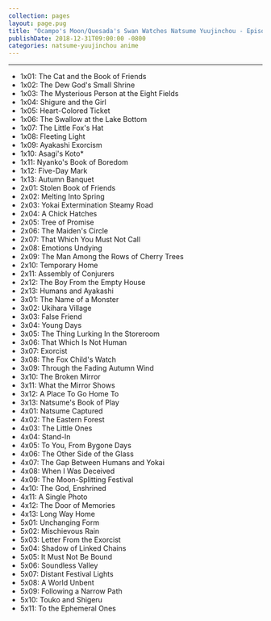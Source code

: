 ```yaml
---
collection: pages
layout: page.pug
title: "Ocampo's Moon/Quesada's Swan Watches Natsume Yuujinchou - Episode List"
publishDate: 2018-12-31T09:00:00 -0800
categories: natsume-yuujinchou anime
---
```


---
<ul class="masterlink-wrapper">
  <li>1x01: The Cat and the Book of Friends</li>
  <li>1x02: The Dew God's Small Shrine</li>
  <li>1x03: The Mysterious Person at the Eight Fields</li>
  <li>1x04: Shigure and the Girl</li>
  <li>1x05: Heart-Colored Ticket</li>
  <li>1x06: The Swallow at the Lake Bottom</li>
  <li>1x07: The Little Fox's Hat</li>
  <li>1x08: Fleeting Light</li>
  <li>1x09: Ayakashi Exorcism</li>
  <li>1x10: Asagi's Koto*</li>
  <li>1x11: Nyanko's Book of Boredom</li>
  <li>1x12: Five-Day Mark</li>
  <li>1x13: Autumn Banquet</li>
  <li>2x01: Stolen Book of Friends</li>
  <li>2x02: Melting Into Spring</li>
  <li>2x03: Yokai Extermination Steamy Road</li>
  <li>2x04: A Chick Hatches</li>
  <li>2x05: Tree of Promise</li>
  <li>2x06: The Maiden's Circle</li>
  <li>2x07: That Which You Must Not Call</li>
  <li>2x08: Emotions Undying</li>
  <li>2x09: The Man Among the Rows of Cherry Trees</li>
  <li>2x10: Temporary Home</li>
  <li>2x11: Assembly of Conjurers</li>
  <li>2x12: The Boy From the Empty House</li>
  <li>2x13: Humans and Ayakashi</li>
  <li>3x01: The Name of a Monster</li>
  <li>3x02: Ukihara Village</li>
  <li>3x03: False Friend</li>
  <li>3x04: Young Days</li>
  <li>3x05: The Thing Lurking In the Storeroom</li>
  <li>3x06: That Which Is Not Human</li>
  <li>3x07: Exorcist</li>
  <li>3x08: The Fox Child's Watch</li>
  <li>3x09: Through the Fading Autumn Wind</li>
  <li>3x10: The Broken Mirror</li>
  <li>3x11: What the Mirror Shows</li>
  <li>3x12: A Place To Go Home To</li>
  <li>3x13: Natsume's Book of Play</li>
  <li>4x01: Natsume Captured</li>
  <li>4x02: The Eastern Forest</li>
  <li>4x03: The Little Ones</li>
  <li>4x04: Stand-In</li>
  <li>4x05: To You, From Bygone Days</li>
  <li>4x06: The Other Side of the Glass</li>
  <li>4x07: The Gap Between Humans and Yokai</li>
  <li>4x08: When I Was Deceived</li>
  <li>4x09: The Moon-Splitting Festival</li>
  <li>4x10: The God, Enshrined</li>
  <li>4x11: A Single Photo</li>
  <li>4x12: The Door of Memories</li>
  <li>4x13: Long Way Home</li>
  <li>5x01: Unchanging Form</li>
  <li>5x02: Mischievous Rain</li>
  <li>5x03: Letter From the Exorcist</li>
  <li>5x04: Shadow of Linked Chains</li>
  <li>5x05: It Must Not Be Bound</li>
  <li>5x06: Soundless Valley</li>
  <li>5x07: Distant Festival Lights</li>
  <li>5x08: A World Unbent</li>
  <li>5x09: Following a Narrow Path</li>
  <li>5x10: Touko and Shigeru</li>
  <li>5x11: To the Ephemeral Ones</li>
</ul>
